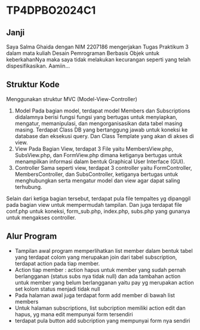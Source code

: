 # TP4DPBO2024C1
## Janji
Saya Salma Ghaida dengan NIM 2207186 mengerjakan Tugas Praktikum 3 dalam mata kuliah Desain Pemrograman Berbasis Objek untuk keberkahanNya maka saya tidak melakukan kecurangan seperti yang telah dispesifikasikan. Aamiin...
## Struktur Kode
Menggunakan struktur MVC (Model-View-Controller)
1. Model
   Pada bagian model, terdapat model Members dan Subscriptions didalamnya berisi fungsi fungsi yang bertugas untuk menyiapkan, mengatur, memanipulasi, dan mengorganisasikan data tabel masing masing. Terdapat Class DB yang bertanggung jawab untuk koneksi ke database dan eksekusi query. Dan Class Template yang akan di akses di view.
2. View
   Pada Bagian View, terdapat 3 File yaitu MembersView.php, SubsView.php, dan FormView.php dimana ketiganya bertugas untuk menampilkan informasi dalam bentuk Graphical User Interface (GUI).
3. Controller
   Sama seperti view, terdapat 3 controller yaitu FormController, MembersController, dan SubsController, ketiganya bertugas untuk menghubungkan serta mengatur model dan view agar dapat saling terhubung.

Selain dari ketiga bagian tersebut, terdapat pula file tempaltes yg dipanggil pada bagian view untuk mempermudah tampilan. Dan juga terdapat file conf.php untuk koneksi, form_sub.php, index.php, subs.php yang gunanya untuk mengakses controller.
   

## Alur Program
- Tampilan awal program memperlihatkan list member dalam bentuk tabel yang terdapat colom yang merupakan join dari tabel subscription, terdapat action pada tiap member. 
-  Action tiap member : action hapus untuk member yang sudah pernah berlangganan (status subs nya tidak null) dan ada tambahan action untuk member yang belum berlangganan yaitu pay yg merupakan action set kolom status menjadi tidak null
-  Pada halaman awal juga terdapat form add member di bawah list members
-  Untuk halaman subscriptions, list subcription memiliki action edit dan hapus, yg mana edit mempunyai form tersendiri
-  terdapat pula button add subcription yang mempunyai form nya sendiri
